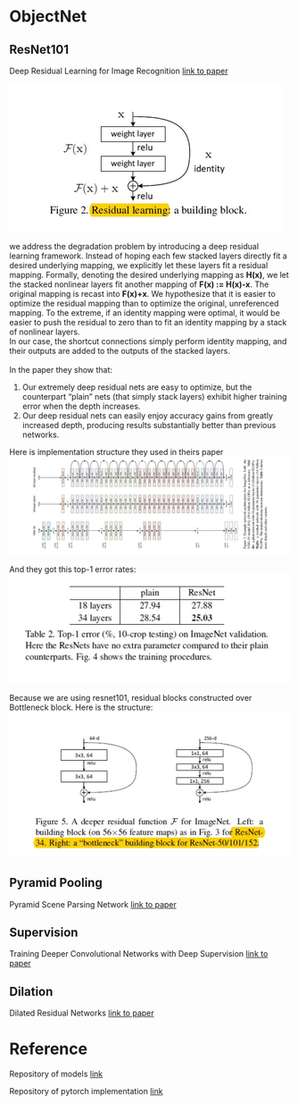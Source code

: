 # ObjectNet

## ResNet101
Deep Residual Learning for Image Recognition [link to paper](https://arxiv.org/pdf/1512.03385.pdf)

![resblock-fig2](wiki/img/resblock.jpg "res block")

we address the degradation problem by
introducing a deep residual learning framework. Instead
of hoping each few stacked layers directly fit a
desired underlying mapping, we explicitly let these layers
fit a residual mapping. Formally, denoting the desired
underlying mapping as **H(x)**, we let the stacked nonlinear
layers fit another mapping of **F(x) := H(x)-x**. The original
mapping is recast into **F(x)+x**. We hypothesize that it
is easier to optimize the residual mapping than to optimize
the original, unreferenced mapping. To the extreme, if an
identity mapping were optimal, it would be easier to push
the residual to zero than to fit an identity mapping by a stack
of nonlinear layers.<br>
In our case, the shortcut connections simply
perform identity mapping, and their outputs are added to
the outputs of the stacked layers.<br><br>
In the paper they show that:
1) Our extremely deep residual nets
are easy to optimize, but the counterpart “plain” nets (that
simply stack layers) exhibit higher training error when the
depth increases. 
2) Our deep residual nets can easily enjoy
accuracy gains from greatly increased depth, producing results
substantially better than previous networks.

Here is implementation structure they used in theirs paper
![compare-res-plain](wiki/img/compare-res.jpg)

And they got this top-1 error rates:
![acc-res-plain](wiki/img/resplainacc.jpg)

Because we are using resnet101, residual blocks constructed over Bottleneck block. Here is the structure:
![bottleneck](wiki/img/bottleneck.jpg)


## Pyramid Pooling
Pyramid Scene Parsing Network [link to paper](https://arxiv.org/pdf/1612.01105.pdf)


## Supervision
Training Deeper Convolutional Networks with Deep Supervision [link to paper](https://arxiv.org/pdf/1505.02496.pdf)


## Dilation
Dilated Residual Networks [link to paper](https://arxiv.org/pdf/1705.09914.pdf)



# Reference
Repository of models [link](https://github.com/CSAILVision/sceneparsing)

Repository of pytorch implementation [link](https://github.com/hangzhaomit/semantic-segmentation-pytorch)
